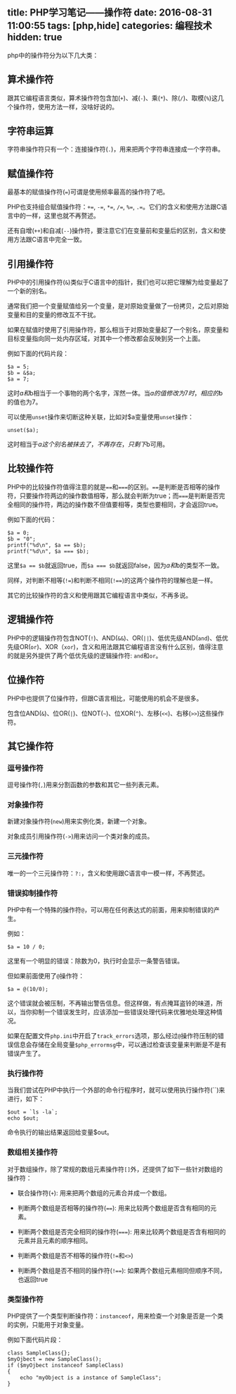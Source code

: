 title: PHP学习笔记——操作符
date: 2016-08-31 11:00:55
tags: [php,hide]
categories: 编程技术
hidden: true
---

php中的操作符分为以下几大类：

## 算术操作符

跟其它编程语言类似，算术操作符包含加(`+`)、减(`-`)、乘(`*`)、除(`/`)、取模(`%`)这几个操作符，使用方法一样，没啥好说的。

## 字符串运算

字符串操作符只有一个：连接操作符(`.`)，用来把两个字符串连接成一个字符串。

## 赋值操作符

最基本的赋值操作符(`=`)可谓是使用频率最高的操作符了吧。

PHP也支持组合赋值操作符：`+=`, `-=`, `*=`, `/=`, `%=`, `.=`。它们的含义和使用方法跟C语言中的一样，这里也就不再赘述。

还有自增(`++`)和自减(`--`)操作符，要注意它们在变量前和变量后的区别，含义和使用方法跟C语言中完全一致。

## 引用操作符

PHP中的引用操作符(`&`)类似于C语言中的指针，我们也可以把它理解为给变量起了一个新的别名。

通常我们把一个变量赋值给另一个变量，是对原始变量做了一份拷贝，之后对原始变量和目的变量的修改互不干扰。

如果在赋值时使用了引用操作符，那么相当于对原始变量起了一个别名，原变量和目标变量指向同一处内存区域，对其中一个修改都会反映到另一个上面。

例如下面的代码片段：

```
$a = 5;
$b = &$a;
$a = 7;
```

这时$a和$b相当于一个事物的两个名字，浑然一体。当$a的值修改为7时，相应的$b的值也为7。

可以使用`unset`操作来切断这种关联，比如对$a变量使用`unset`操作：

```
unset($a);
```

这时相当于$a这个别名被抹去了，不再存在，只剩下$b可用。

## 比较操作符

PHP中的比较操作符值得注意的就是`==`和`===`的区别。`==`是判断是否相等的操作符，只要操作符两边的操作数值相等，那么就会判断为true；而`===`是判断是否完全相同的操作符，两边的操作数不但值要相等，类型也要相同，才会返回true。

例如下面的代码：

```
$a = 0;
$b = "0";
printf("%d\n", $a == $b);
printf("%d\n", $a === $b);
```

这里`$a == $b`就返回true，而`$a === $b`就返回false，因为$a和$b的类型不一致。

同样，对判断不相等(`!=`)和判断不相同(`!==`)的这两个操作符的理解也是一样。

其它的比较操作符的含义和使用跟其它编程语言中类似，不再多说。

## 逻辑操作符

PHP中的逻辑操作符包含NOT(`!`)、AND(`&&`)、OR(`||`)、低优先级AND(`and`)、低优先级OR(`or`)、XOR（`xor`)，含义和用法跟其它编程语言没有什么区别，值得注意的就是另外提供了两个低优先级的逻辑操作符: `and`和`or`。 

## 位操作符

PHP中也提供了位操作符，但跟C语言相比，可能使用的机会不是很多。

包含位AND(`&`)、位OR(`|`)、位NOT(`~`)、位XOR(`^`)、左移(`<<`)、右移(`>>`)这些操作符。

## 其它操作符

### 逗号操作符

逗号操作符(`,`)用来分割函数的参数和其它一些列表元素。

### 对象操作符

新建对象操作符(`new`)用来实例化类，新建一个对象。

对象成员引用操作符(`->`)用来访问一个类对象的成员。

### 三元操作符

唯一的一个三元操作符：`?:`，含义和使用跟C语言中一模一样，不再赘述。

### 错误抑制操作符

PHP中有一个特殊的操作符`@`，可以用在任何表达式的前面，用来抑制错误的产生。

例如：

```
$a = 10 / 0;
```

这里有一个明显的错误：除数为0，执行时会显示一条警告错误。

但如果前面使用了`@`操作符：

```
$a = @(10/0);
```

这个错误就会被压制，不再输出警告信息。但这样做，有点掩耳盗铃的味道，所以，当你抑制一个错误发生时，应该添加一些错误处理代码来优雅地处理这种情况。

如果在配置文件`php.ini`中开启了`track_errors`选项，那么经过`@`操作符压制的错误信息会存储在全局变量`$php_errormsg`中，可以通过检查该变量来判断是不是有错误产生了。

### 执行操作符

当我们尝试在PHP中执行一个外部的命令行程序时，就可以使用执行操作符(``)来进行，如下：

```
$out = `ls -la`;
echo $out;
```

命令执行的输出结果返回给变量$out。

### 数组相关操作符

对于数组操作，除了常规的数组元素操作符`[]`外，还提供了如下一些针对数组的操作符：

* 联合操作符(`+`): 用来把两个数组的元素合并成一个数组。

* 判断两个数组是否相等的操作符(`==`): 用来比较两个数组是否含有相同的元素。

* 判断两个数组是否完全相同的操作符(`===`): 用来比较两个数组是否含有相同的元素并且元素的顺序相同。

* 判断两个数组是否不相等的操作符(`!=`和`<>`)

* 判断两个数组是否不相同的操作符(`!==`): 如果两个数组元素相同但顺序不同，也返回true

### 类型操作符

PHP提供了一个类型判断操作符：`instanceof`，用来检查一个对象是否是一个类的实例，只能用于对象变量。

例如下面代码片段：

```
class SampleClass{};
$myOjbect = new SampleClass();
if ($myOjbect instanceof SampleClass) 
{
    echo "myObject is a instance of SampleClass";
}
```
